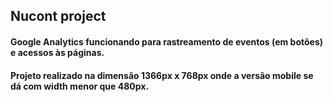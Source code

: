 ## Nucont project

#### Google Analytics funcionando para rastreamento de eventos (em botões) e acessos às páginas. 
#### Projeto realizado na dimensão 1366px x 768px onde a versão mobile se dá com width menor que 480px.
